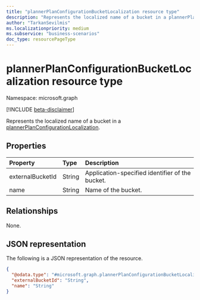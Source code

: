 ```yaml
---
title: "plannerPlanConfigurationBucketLocalization resource type"
description: "Represents the localized name of a bucket in a plannerPlanConfigurationLocalization."
author: "TarkanSevilmis"
ms.localizationpriority: medium
ms.subservice: "business-scenarios"
doc_type: resourcePageType
---
```


# plannerPlanConfigurationBucketLocalization resource type

Namespace: microsoft.graph

[!INCLUDE [beta-disclaimer](../../includes/beta-disclaimer.md)]

Represents the localized name of a bucket in a [plannerPlanConfigurationLocalization](../resources/plannerplanconfigurationlocalization.md).  

## Properties

|Property|Type|Description|
|:---|:---|:---|
|externalBucketId|String|Application-specified identifier of the bucket.|
|name|String|Name of the bucket.|

## Relationships

None.

## JSON representation

The following is a JSON representation of the resource.
<!-- {
  "blockType": "resource",
  "@odata.type": "microsoft.graph.plannerPlanConfigurationBucketLocalization"
}
-->
``` json
{
  "@odata.type": "#microsoft.graph.plannerPlanConfigurationBucketLocalization",
  "externalBucketId": "String",
  "name": "String"
}
```
